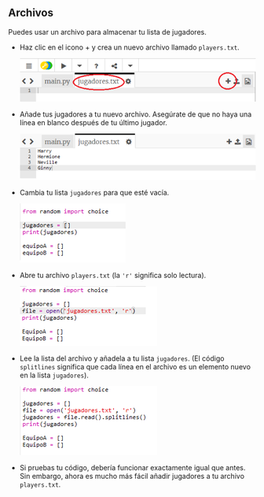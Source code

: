 ## Archivos

Puedes usar un archivo para almacenar tu lista de jugadores.

+ Haz clic en el icono + y crea un nuevo archivo llamado `players.txt`.
    
    ![captura de pantalla](images/team-file-create.png)

+ Añade tus jugadores a tu nuevo archivo. Asegúrate de que no haya una línea en blanco después de tu último jugador.
    
    ![captura de pantalla](images/team-file-add.png)

+ Cambia tu lista `jugadores` para que esté vacía.
    
    ![captura de pantalla](images/team-players-empty.png)

+ Abre tu archivo `players.txt` (la `'r'` significa solo lectura).
    
    ![captura de pantalla](images/team-file-open.png)

+ Lee la lista del archivo y añadela a tu lista `jugadores`. (El código `splitlines` significa que cada línea en el archivo es un elemento nuevo en la lista `jugadores`).
    
    ![captura de pantalla](images/team-file-load.png)

+ Si pruebas tu código, debería funcionar exactamente igual que antes. Sin embargo, ahora es mucho más fácil añadir jugadores a tu archivo `players.txt`.